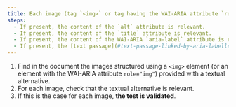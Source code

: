 ```yaml
---
title: Each image (tag `<img>` or tag having the WAI-ARIA attribute `role="img"`) [carrying information](#image-carrying-information), with a [text alternative](#alternative-textual-image), is this alternative relevant (except in particular cases)?
steps:
  - If present, the content of the `alt` attribute is relevant.
  - If present, the content of the `title` attribute is relevant.
  - If present, the content of the WAI-ARIA `aria-label` attribute is relevant.
  - If present, the [text passage](#text-passage-linked-by-aria-labelledby-or-aria-describedby) associate   d via the WAI-ARIA attribute `aria-labelledby` is relevant .
---
```


1. Find in the document the images structured using a `<img>` element (or an element with the WAI-ARIA attribute `role="img"`) provided with a textual alternative.
2. For each image, check that the textual alternative is relevant.
3. If this is the case for each image, **the test is validated**.
